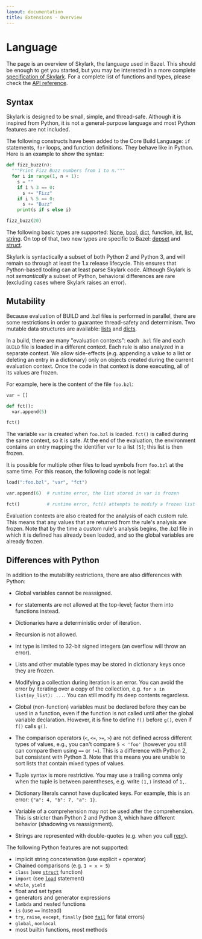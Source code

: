 ```yaml
---
layout: documentation
title: Extensions - Overview
---
```


# Language

<!-- [TOC] -->

The page is an overview of Skylark, the language used in Bazel. This should be
enough to get you started, but you may be interested in a more complete
[specification of Skylark](spec.md). For a complete list of functions and
types, please check the [API reference](lib/skylark-overview.html).

## Syntax

Skylark is designed to be small, simple, and thread-safe. Although it is
inspired from Python, it is not a general-purpose language and most Python
features are not included.

The following constructs have been added to the Core Build Language: `if`
statements, `for` loops, and function definitions. They behave like in Python.
Here is an example to show the syntax:

```python
def fizz_buzz(n):
  """Print Fizz Buzz numbers from 1 to n."""
  for i in range(1, n + 1):
    s = ""
    if i % 3 == 0:
      s += "Fizz"
    if i % 5 == 0:
      s += "Buzz"
    print(s if s else i)

fizz_buzz(20)
```

The following basic types are supported: [None](lib/globals.html#None),
[bool](lib/bool.html), [dict](lib/dict.html), function, [int](lib/int.html),
[list](lib/list.html), [string](lib/string.html). On top of that, two new
types are specific to Bazel: [depset](lib/depset.html) and
[struct](lib/struct.html).

Skylark is syntactically a subset of both Python 2 and Python 3, and will remain
so through at least the 1.x release lifecycle. This ensures that Python-based
tooling can at least parse Skylark code. Although Skylark is not *semantically*
a subset of Python, behavioral differences are rare (excluding cases where
Skylark raises an error).


## Mutability

Because evaluation of BUILD and .bzl files is performed in parallel, there are
some restrictions in order to guarantee thread-safety and determinism. Two
mutable data structures are available: [lists](lib/list.html) and
[dicts](lib/dict.html).

In a build, there are many "evaluation contexts": each `.bzl` file and each
`BUILD` file is loaded in a different context. Each rule is also analyzed in a
separate context. We allow side-effects (e.g. appending a value to a list or
deleting an entry in a dictionary) only on objects created during the current
evaluation context. Once the code in that context is done executing, all of its
values are frozen.

For example, here is the content of the file `foo.bzl`:

```python
var = []

def fct():
  var.append(5)

fct()
```

The variable `var` is created when `foo.bzl` is loaded. `fct()` is called during
the same context, so it is safe. At the end of the evaluation, the environment
contains an entry mapping the identifier `var` to a list `[5]`; this list is
then frozen.

It is possible for multiple other files to load symbols from `foo.bzl` at the
same time. For this reason, the following code is not legal:

```python
load(":foo.bzl", "var", "fct")

var.append(6)  # runtime error, the list stored in var is frozen

fct()          # runtime error, fct() attempts to modify a frozen list
```

Evaluation contexts are also created for the analysis of each custom rule. This
means that any values that are returned from the rule's analysis are frozen.
Note that by the time a custom rule's analysis begins, the .bzl file in which
it is defined has already been loaded, and so the global variables are already
frozen.

## Differences with Python

In addition to the mutability restrictions, there are also differences with
Python:

* Global variables cannot be reassigned.

* `for` statements are not allowed at the top-level; factor them into functions
  instead.

* Dictionaries have a deterministic order of iteration.

* Recursion is not allowed.

* Int type is limited to 32-bit signed integers (an overflow will throw an
  error).

* Lists and other mutable types may be stored in dictionary
  keys once they are frozen.

* Modifying a collection during iteration is an error. You can avoid the error
  by iterating over a copy of the collection, e.g.
  `for x in list(my_list): ...`. You can still modify its deep contents
  regardless.

* Global (non-function) variables must be declared before they can be used in
  a function, even if the function is not called until after the global variable
  declaration. However, it is fine to define `f()` before `g()`, even if `f()`
  calls `g()`.

* The comparison operators (`<`, `<=`, `>=`, `>`) are not defined across
  different types of values, e.g., you can't compare `5 < 'foo'` (however you
  still can compare them using `==` or `!=`). This is a difference with Python
  2, but consistent with Python 3. Note that this means you are unable to sort
  lists that contain mixed types of values.

* Tuple syntax is more restrictive. You may use a trailing comma only when the
  tuple is between parentheses, e.g. write `(1,)` instead of `1,`.

* Dictionary literals cannot have duplicated keys. For example, this is an
  error: `{"a": 4, "b": 7, "a": 1}`.

* Variable of a comprehension may not be used after the comprehension. This is
  stricter than Python 2 and Python 3, which have different behavior (shadowing
  vs reassignment).

* Strings are represented with double-quotes (e.g. when you
  call [repr](lib/globals.html#repr)).

The following Python features are not supported:

*   implicit string concatenation (use explicit `+` operator)
*   Chained comparisons (e.g. `1 < x < 5`)
*   `class` (see [`struct`](lib/globals.html#struct) function)
*   `import` (see [`load`](concepts.md#loading-an-extension) statement)
*   `while`, `yield`
*   float and set types
*   generators and generator expressions
*   `lambda` and nested functions
*   `is` (use `==` instead)
*   `try`, `raise`, `except`, `finally` (see [`fail`](lib/globals.html#fail) for
    fatal errors)
*   `global`, `nonlocal`
*   most builtin functions, most methods
